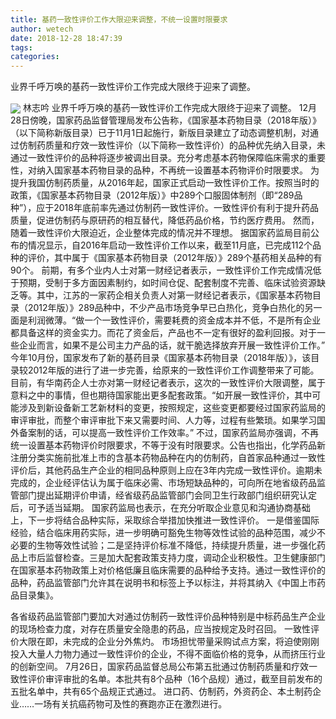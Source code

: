 ```yaml
---
title: 基药一致性评价工作大限迎来调整，不统一设置时限要求
author: wetech
date: 2018-12-28 18:47:39
tags: 
categories: 
---
```

业界千呼万唤的基药一致性评价工作完成大限终于迎来了调整。
<!-- more -->
<img align="center" border="0" src="https://imgcdn.yicai.com/uppics/images/2018/12/0d5f00ba47c3e951f6f5d1ab3485d0ac.jpg" />
林志吟
业界千呼万唤的基药一致性评价工作完成大限终于迎来了调整。
12月28日傍晚，国家药品监督管理局发布公告称，《国家基本药物目录（2018年版）》（以下简称新版目录）已于11月1日起施行，新版目录建立了动态调整机制，对通过仿制药质量和疗效一致性评价（以下简称一致性评价）的品种优先纳入目录，未通过一致性评价的品种将逐步被调出目录。充分考虑基本药物保障临床需求的重要性，对纳入国家基本药物目录的品种，不再统一设置基本药物评价时限要求。
为提升我国仿制药质量，从2016年起，国家正式启动一致性评价工作。按照当时的政策，《国家基本药物目录（2012年版）》中289个口服固体制剂（即“289品种”），应于2018年底前率先通过仿制药一致性评价。一致性评价有利于提升药品质量，促进仿制药与原研药的相互替代，降低药品价格，节约医疗费用。
然而，随着一致性评价大限迫近，企业整体完成的情况并不理想。
据国家药监局目前公布的情况显示，自2016年启动一致性评价工作以来，截至11月底，已完成112个品种的评价，其中属于《国家基本药物目录（2012年版）》289个基药相关品种的有90个。
前期，有多个业内人士对第一财经记者表示，一致性评价工作完成情况低于预期，受制于多方面因素制约，如时间仓促、配套制度不完善、临床试验资源缺乏等。其中，江苏的一家药企相关负责人对第一财经记者表示，《国家基本药物目录（2012年版）》289品种中，不少产品市场竞争早已白热化，竞争白热化的另一面是利润微薄。“做一个一致性评价，需要耗费的资金成本并不低，不是所有企业都具备这样的资金实力。而花了资金后，产品也不一定有很好的盈利回报。对于一些企业而言，如果不是公司主力产品的话，就干脆选择放弃开展一致性评价工作。”
今年10月份，国家发布了新的基药目录《国家基本药物目录（2018年版）》，该目录较2012年版的进行了进一步完善，给原来的一致性评价工作调整带来了可能。
目前，有华南药企人士亦对第一财经记者表示，这次的一致性评价大限调整，属于意料之中的事情，但也期待国家能出更多配套政策。“如开展一致性评价，其中可能涉及到新设备新工艺新材料的变更，按照规定，这些变更都要经过国家药监局的审评审批，而整个审评审批下来又需要时间、人力等，过程有些繁琐。如果学习国外备案制的话，可以提高一致性评价工作效率。”
不过，国家药监局亦强调，不再统一设置基本药物评价时限要求，不等于没有时限要求。公告也指出，化学药品新注册分类实施前批准上市的含基本药物品种在内的仿制药，自首家品种通过一致性评价后，其他药品生产企业的相同品种原则上应在3年内完成一致性评价。逾期未完成的，企业经评估认为属于临床必需、市场短缺品种的，可向所在地省级药品监管部门提出延期评价申请，经省级药品监管部门会同卫生行政部门组织研究认定后，可予适当延期。
国家药监局也表示，在充分听取企业意见和沟通协商基础上，下一步将结合品种实际，采取综合举措加快推进一致性评价。
一是借鉴国际经验，结合临床用药实际，进一步明确可豁免生物等效性试验的品种范围，减少不必要的生物等效性试验；二是坚持评价标准不降低，持续提升质量，进一步强化药品上市后监督检查。三是加大配套政策支持力度，调动企业积极性。卫生健康部门在国家基本药物政策上对价格低廉且临床需要的品种给予支持。通过一致性评价的品种，药品监管部门允许其在说明书和标签上予以标注，并将其纳入《中国上市药品目录集》。
 
 
各省级药品监管部门要加大对通过仿制药一致性评价品种特别是中标药品生产企业的现场检查力度，对存在质量安全隐患的药品，应当按规定及时召回。
一致性评价大限在即，未完成的企业分外焦灼。
市场担忧带量采购试点方案，将迫使刚刚投入大量人力物力通过一致性评价的企业，不得不面临价格的竞争，从而挤压行业的创新空间。
7月26日，国家药品监督总局公布第五批通过仿制药质量和疗效一致性评价审评审批的名单。本批共有8个品种（16个品规）通过，截至目前发布的五批名单中，共有65个品规正式通过。
进口药、仿制药，外资药企、本土制药企业……一场有关抗癌药物可及性的赛跑亦正在激烈进行。
